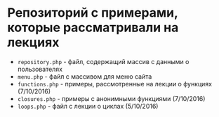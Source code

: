 # Репозиторий с примерами, которые рассматривали на лекциях

* `repository.php` - файл, содержащий массив с данными о пользователях
* `menu.php` - файл с массивом для меню сайта
* `functions.php` - примеры, рассмотренные на лекции о функциях (7/10/2016)
* `closures.php` - примеры с анонимными функциями (7/10/2016)
* `loops.php` - файл с лекции о циклах (5/10/2016)